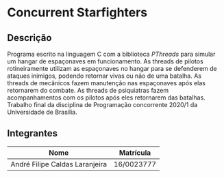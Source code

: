 # Concurrent Starfighters

## Descrição
Programa escrito na linguagem C com a biblioteca _PThreads_ para simular um hangar de espaçonaves em funcionamento. As threads de pilotos rotineiramente utilizam as espaçonaves no hangar para se defenderem de ataques inimigos, podendo retornar vivas ou não de uma batalha. As threads de mecânicos fazem manutenção nas espaçonaves após elas retornarem do combate. As threads de psiquiatras fazem acompanhamentos com os pilotos após eles retornarem das batalhas. Trabalho final da disciplina de Programação concorrente 2020/1 da Universidade de Brasília.

## Integrantes

Nome                           | Matrícula
------------------------------ | ----------
André Filipe Caldas Laranjeira | 16/0023777
